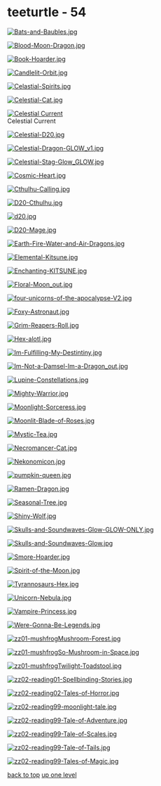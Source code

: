 # teeturtle - 54
[![Bats-and-Baubles.jpg](https://raw.githubusercontent.com/buckmanc/Wallpapers/main/floaters/teeturtle/Bats-and-Baubles.jpg "Bats-and-Baubles.jpg")](https://raw.githubusercontent.com/buckmanc/Wallpapers/main/floaters/teeturtle/Bats-and-Baubles.jpg)

[![Blood-Moon-Dragon.jpg](https://raw.githubusercontent.com/buckmanc/Wallpapers/main/floaters/teeturtle/Blood-Moon-Dragon.jpg "Blood-Moon-Dragon.jpg")](https://raw.githubusercontent.com/buckmanc/Wallpapers/main/floaters/teeturtle/Blood-Moon-Dragon.jpg)

[![Book-Hoarder.jpg](https://raw.githubusercontent.com/buckmanc/Wallpapers/main/floaters/teeturtle/Book-Hoarder.jpg "Book-Hoarder.jpg")](https://raw.githubusercontent.com/buckmanc/Wallpapers/main/floaters/teeturtle/Book-Hoarder.jpg)

[![Candlelit-Orbit.jpg](https://raw.githubusercontent.com/buckmanc/Wallpapers/main/floaters/teeturtle/Candlelit-Orbit.jpg "Candlelit-Orbit.jpg")](https://raw.githubusercontent.com/buckmanc/Wallpapers/main/floaters/teeturtle/Candlelit-Orbit.jpg)

[![Celastial-Spirits.jpg](https://raw.githubusercontent.com/buckmanc/Wallpapers/main/floaters/teeturtle/Celastial-Spirits.jpg "Celastial-Spirits.jpg")](https://raw.githubusercontent.com/buckmanc/Wallpapers/main/floaters/teeturtle/Celastial-Spirits.jpg)

[![Celestial-Cat.jpg](https://raw.githubusercontent.com/buckmanc/Wallpapers/main/floaters/teeturtle/Celestial-Cat.jpg "Celestial-Cat.jpg")](https://raw.githubusercontent.com/buckmanc/Wallpapers/main/floaters/teeturtle/Celestial-Cat.jpg)

[![Celestial Current](https://raw.githubusercontent.com/buckmanc/Wallpapers/main/floaters/teeturtle/celestial_current.jpeg "Celestial Current")](https://raw.githubusercontent.com/buckmanc/Wallpapers/main/floaters/teeturtle/celestial_current.jpeg)\
Celestial Current

[![Celestial-D20.jpg](https://raw.githubusercontent.com/buckmanc/Wallpapers/main/floaters/teeturtle/Celestial-D20.jpg "Celestial-D20.jpg")](https://raw.githubusercontent.com/buckmanc/Wallpapers/main/floaters/teeturtle/Celestial-D20.jpg)

[![Celestial-Dragon-GLOW_v1.jpg](https://raw.githubusercontent.com/buckmanc/Wallpapers/main/floaters/teeturtle/Celestial-Dragon-GLOW_v1.jpg "Celestial-Dragon-GLOW_v1.jpg")](https://raw.githubusercontent.com/buckmanc/Wallpapers/main/floaters/teeturtle/Celestial-Dragon-GLOW_v1.jpg)

[![Celestial-Stag-Glow_GLOW.jpg](https://raw.githubusercontent.com/buckmanc/Wallpapers/main/floaters/teeturtle/Celestial-Stag-Glow_GLOW.jpg "Celestial-Stag-Glow_GLOW.jpg")](https://raw.githubusercontent.com/buckmanc/Wallpapers/main/floaters/teeturtle/Celestial-Stag-Glow_GLOW.jpg)

[![Cosmic-Heart.jpg](https://raw.githubusercontent.com/buckmanc/Wallpapers/main/floaters/teeturtle/Cosmic-Heart.jpg "Cosmic-Heart.jpg")](https://raw.githubusercontent.com/buckmanc/Wallpapers/main/floaters/teeturtle/Cosmic-Heart.jpg)

[![Cthulhu-Calling.jpg](https://raw.githubusercontent.com/buckmanc/Wallpapers/main/floaters/teeturtle/Cthulhu-Calling.jpg "Cthulhu-Calling.jpg")](https://raw.githubusercontent.com/buckmanc/Wallpapers/main/floaters/teeturtle/Cthulhu-Calling.jpg)

[![D20-Cthulhu.jpg](https://raw.githubusercontent.com/buckmanc/Wallpapers/main/floaters/teeturtle/D20-Cthulhu.jpg "D20-Cthulhu.jpg")](https://raw.githubusercontent.com/buckmanc/Wallpapers/main/floaters/teeturtle/D20-Cthulhu.jpg)

[![d20.jpg](https://raw.githubusercontent.com/buckmanc/Wallpapers/main/floaters/teeturtle/d20.jpg "d20.jpg")](https://raw.githubusercontent.com/buckmanc/Wallpapers/main/floaters/teeturtle/d20.jpg)

[![D20-Mage.jpg](https://raw.githubusercontent.com/buckmanc/Wallpapers/main/floaters/teeturtle/D20-Mage.jpg "D20-Mage.jpg")](https://raw.githubusercontent.com/buckmanc/Wallpapers/main/floaters/teeturtle/D20-Mage.jpg)

[![Earth-Fire-Water-and-Air-Dragons.jpg](https://raw.githubusercontent.com/buckmanc/Wallpapers/main/floaters/teeturtle/Earth-Fire-Water-and-Air-Dragons.jpg "Earth-Fire-Water-and-Air-Dragons.jpg")](https://raw.githubusercontent.com/buckmanc/Wallpapers/main/floaters/teeturtle/Earth-Fire-Water-and-Air-Dragons.jpg)

[![Elemental-Kitsune.jpg](https://raw.githubusercontent.com/buckmanc/Wallpapers/main/floaters/teeturtle/Elemental-Kitsune.jpg "Elemental-Kitsune.jpg")](https://raw.githubusercontent.com/buckmanc/Wallpapers/main/floaters/teeturtle/Elemental-Kitsune.jpg)

[![Enchanting-KITSUNE.jpg](https://raw.githubusercontent.com/buckmanc/Wallpapers/main/floaters/teeturtle/Enchanting-KITSUNE.jpg "Enchanting-KITSUNE.jpg")](https://raw.githubusercontent.com/buckmanc/Wallpapers/main/floaters/teeturtle/Enchanting-KITSUNE.jpg)

[![Floral-Moon_out.jpg](https://raw.githubusercontent.com/buckmanc/Wallpapers/main/floaters/teeturtle/Floral-Moon_out.jpg "Floral-Moon_out.jpg")](https://raw.githubusercontent.com/buckmanc/Wallpapers/main/floaters/teeturtle/Floral-Moon_out.jpg)

[![four-unicorns-of-the-apocalypse-V2.jpg](https://raw.githubusercontent.com/buckmanc/Wallpapers/main/floaters/teeturtle/four-unicorns-of-the-apocalypse-V2.jpg "four-unicorns-of-the-apocalypse-V2.jpg")](https://raw.githubusercontent.com/buckmanc/Wallpapers/main/floaters/teeturtle/four-unicorns-of-the-apocalypse-V2.jpg)

[![Foxy-Astronaut.jpg](https://raw.githubusercontent.com/buckmanc/Wallpapers/main/floaters/teeturtle/Foxy-Astronaut.jpg "Foxy-Astronaut.jpg")](https://raw.githubusercontent.com/buckmanc/Wallpapers/main/floaters/teeturtle/Foxy-Astronaut.jpg)

[![Grim-Reapers-Roll.jpg](https://raw.githubusercontent.com/buckmanc/Wallpapers/main/floaters/teeturtle/Grim-Reapers-Roll.jpg "Grim-Reapers-Roll.jpg")](https://raw.githubusercontent.com/buckmanc/Wallpapers/main/floaters/teeturtle/Grim-Reapers-Roll.jpg)

[![Hex-alotl.jpg](https://raw.githubusercontent.com/buckmanc/Wallpapers/main/floaters/teeturtle/Hex-alotl.jpg "Hex-alotl.jpg")](https://raw.githubusercontent.com/buckmanc/Wallpapers/main/floaters/teeturtle/Hex-alotl.jpg)

[![Im-Fulfilling-My-Destintiny.jpg](https://raw.githubusercontent.com/buckmanc/Wallpapers/main/floaters/teeturtle/Im-Fulfilling-My-Destintiny.jpg "Im-Fulfilling-My-Destintiny.jpg")](https://raw.githubusercontent.com/buckmanc/Wallpapers/main/floaters/teeturtle/Im-Fulfilling-My-Destintiny.jpg)

[![Im-Not-a-Damsel-Im-a-Dragon_out.jpg](https://raw.githubusercontent.com/buckmanc/Wallpapers/main/floaters/teeturtle/Im-Not-a-Damsel-Im-a-Dragon_out.jpg "Im-Not-a-Damsel-Im-a-Dragon_out.jpg")](https://raw.githubusercontent.com/buckmanc/Wallpapers/main/floaters/teeturtle/Im-Not-a-Damsel-Im-a-Dragon_out.jpg)

[![Lupine-Constellations.jpg](https://raw.githubusercontent.com/buckmanc/Wallpapers/main/floaters/teeturtle/Lupine-Constellations.jpg "Lupine-Constellations.jpg")](https://raw.githubusercontent.com/buckmanc/Wallpapers/main/floaters/teeturtle/Lupine-Constellations.jpg)

[![Mighty-Warrior.jpg](https://raw.githubusercontent.com/buckmanc/Wallpapers/main/floaters/teeturtle/Mighty-Warrior.jpg "Mighty-Warrior.jpg")](https://raw.githubusercontent.com/buckmanc/Wallpapers/main/floaters/teeturtle/Mighty-Warrior.jpg)

[![Moonlight-Sorceress.jpg](https://raw.githubusercontent.com/buckmanc/Wallpapers/main/floaters/teeturtle/Moonlight-Sorceress.jpg "Moonlight-Sorceress.jpg")](https://raw.githubusercontent.com/buckmanc/Wallpapers/main/floaters/teeturtle/Moonlight-Sorceress.jpg)

[![Moonlit-Blade-of-Roses.jpg](https://raw.githubusercontent.com/buckmanc/Wallpapers/main/floaters/teeturtle/Moonlit-Blade-of-Roses.jpg "Moonlit-Blade-of-Roses.jpg")](https://raw.githubusercontent.com/buckmanc/Wallpapers/main/floaters/teeturtle/Moonlit-Blade-of-Roses.jpg)

[![Mystic-Tea.jpg](https://raw.githubusercontent.com/buckmanc/Wallpapers/main/floaters/teeturtle/Mystic-Tea.jpg "Mystic-Tea.jpg")](https://raw.githubusercontent.com/buckmanc/Wallpapers/main/floaters/teeturtle/Mystic-Tea.jpg)

[![Necromancer-Cat.jpg](https://raw.githubusercontent.com/buckmanc/Wallpapers/main/floaters/teeturtle/Necromancer-Cat.jpg "Necromancer-Cat.jpg")](https://raw.githubusercontent.com/buckmanc/Wallpapers/main/floaters/teeturtle/Necromancer-Cat.jpg)

[![Nekonomicon.jpg](https://raw.githubusercontent.com/buckmanc/Wallpapers/main/floaters/teeturtle/Nekonomicon.jpg "Nekonomicon.jpg")](https://raw.githubusercontent.com/buckmanc/Wallpapers/main/floaters/teeturtle/Nekonomicon.jpg)

[![pumpkin-queen.jpg](https://raw.githubusercontent.com/buckmanc/Wallpapers/main/floaters/teeturtle/pumpkin-queen.jpg "pumpkin-queen.jpg")](https://raw.githubusercontent.com/buckmanc/Wallpapers/main/floaters/teeturtle/pumpkin-queen.jpg)

[![Ramen-Dragon.jpg](https://raw.githubusercontent.com/buckmanc/Wallpapers/main/floaters/teeturtle/Ramen-Dragon.jpg "Ramen-Dragon.jpg")](https://raw.githubusercontent.com/buckmanc/Wallpapers/main/floaters/teeturtle/Ramen-Dragon.jpg)

[![Seasonal-Tree.jpg](https://raw.githubusercontent.com/buckmanc/Wallpapers/main/floaters/teeturtle/Seasonal-Tree.jpg "Seasonal-Tree.jpg")](https://raw.githubusercontent.com/buckmanc/Wallpapers/main/floaters/teeturtle/Seasonal-Tree.jpg)

[![Shiny-Wolf.jpg](https://raw.githubusercontent.com/buckmanc/Wallpapers/main/floaters/teeturtle/Shiny-Wolf.jpg "Shiny-Wolf.jpg")](https://raw.githubusercontent.com/buckmanc/Wallpapers/main/floaters/teeturtle/Shiny-Wolf.jpg)

[![Skulls-and-Soundwaves-Glow-GLOW-ONLY.jpg](https://raw.githubusercontent.com/buckmanc/Wallpapers/main/floaters/teeturtle/Skulls-and-Soundwaves-Glow-GLOW-ONLY.jpg "Skulls-and-Soundwaves-Glow-GLOW-ONLY.jpg")](https://raw.githubusercontent.com/buckmanc/Wallpapers/main/floaters/teeturtle/Skulls-and-Soundwaves-Glow-GLOW-ONLY.jpg)

[![Skulls-and-Soundwaves-Glow.jpg](https://raw.githubusercontent.com/buckmanc/Wallpapers/main/floaters/teeturtle/Skulls-and-Soundwaves-Glow.jpg "Skulls-and-Soundwaves-Glow.jpg")](https://raw.githubusercontent.com/buckmanc/Wallpapers/main/floaters/teeturtle/Skulls-and-Soundwaves-Glow.jpg)

[![Smore-Hoarder.jpg](https://raw.githubusercontent.com/buckmanc/Wallpapers/main/floaters/teeturtle/Smore-Hoarder.jpg "Smore-Hoarder.jpg")](https://raw.githubusercontent.com/buckmanc/Wallpapers/main/floaters/teeturtle/Smore-Hoarder.jpg)

[![Spirit-of-the-Moon.jpg](https://raw.githubusercontent.com/buckmanc/Wallpapers/main/floaters/teeturtle/Spirit-of-the-Moon.jpg "Spirit-of-the-Moon.jpg")](https://raw.githubusercontent.com/buckmanc/Wallpapers/main/floaters/teeturtle/Spirit-of-the-Moon.jpg)

[![Tyrannosaurs-Hex.jpg](https://raw.githubusercontent.com/buckmanc/Wallpapers/main/floaters/teeturtle/Tyrannosaurs-Hex.jpg "Tyrannosaurs-Hex.jpg")](https://raw.githubusercontent.com/buckmanc/Wallpapers/main/floaters/teeturtle/Tyrannosaurs-Hex.jpg)

[![Unicorn-Nebula.jpg](https://raw.githubusercontent.com/buckmanc/Wallpapers/main/floaters/teeturtle/Unicorn-Nebula.jpg "Unicorn-Nebula.jpg")](https://raw.githubusercontent.com/buckmanc/Wallpapers/main/floaters/teeturtle/Unicorn-Nebula.jpg)

[![Vampire-Princess.jpg](https://raw.githubusercontent.com/buckmanc/Wallpapers/main/floaters/teeturtle/Vampire-Princess.jpg "Vampire-Princess.jpg")](https://raw.githubusercontent.com/buckmanc/Wallpapers/main/floaters/teeturtle/Vampire-Princess.jpg)

[![Were-Gonna-Be-Legends.jpg](https://raw.githubusercontent.com/buckmanc/Wallpapers/main/floaters/teeturtle/Were-Gonna-Be-Legends.jpg "Were-Gonna-Be-Legends.jpg")](https://raw.githubusercontent.com/buckmanc/Wallpapers/main/floaters/teeturtle/Were-Gonna-Be-Legends.jpg)

[![zz01-mushfrogMushroom-Forest.jpg](https://raw.githubusercontent.com/buckmanc/Wallpapers/main/floaters/teeturtle/zz01-mushfrogMushroom-Forest.jpg "zz01-mushfrogMushroom-Forest.jpg")](https://raw.githubusercontent.com/buckmanc/Wallpapers/main/floaters/teeturtle/zz01-mushfrogMushroom-Forest.jpg)

[![zz01-mushfrogSo-Mushroom-in-Space.jpg](https://raw.githubusercontent.com/buckmanc/Wallpapers/main/floaters/teeturtle/zz01-mushfrogSo-Mushroom-in-Space.jpg "zz01-mushfrogSo-Mushroom-in-Space.jpg")](https://raw.githubusercontent.com/buckmanc/Wallpapers/main/floaters/teeturtle/zz01-mushfrogSo-Mushroom-in-Space.jpg)

[![zz01-mushfrogTwilight-Toadstool.jpg](https://raw.githubusercontent.com/buckmanc/Wallpapers/main/floaters/teeturtle/zz01-mushfrogTwilight-Toadstool.jpg "zz01-mushfrogTwilight-Toadstool.jpg")](https://raw.githubusercontent.com/buckmanc/Wallpapers/main/floaters/teeturtle/zz01-mushfrogTwilight-Toadstool.jpg)

[![zz02-reading01-Spellbinding-Stories.jpg](https://raw.githubusercontent.com/buckmanc/Wallpapers/main/floaters/teeturtle/zz02-reading01-Spellbinding-Stories.jpg "zz02-reading01-Spellbinding-Stories.jpg")](https://raw.githubusercontent.com/buckmanc/Wallpapers/main/floaters/teeturtle/zz02-reading01-Spellbinding-Stories.jpg)

[![zz02-reading02-Tales-of-Horror.jpg](https://raw.githubusercontent.com/buckmanc/Wallpapers/main/floaters/teeturtle/zz02-reading02-Tales-of-Horror.jpg "zz02-reading02-Tales-of-Horror.jpg")](https://raw.githubusercontent.com/buckmanc/Wallpapers/main/floaters/teeturtle/zz02-reading02-Tales-of-Horror.jpg)

[![zz02-reading99-moonlight-tale.jpg](https://raw.githubusercontent.com/buckmanc/Wallpapers/main/floaters/teeturtle/zz02-reading99-moonlight-tale.jpg "zz02-reading99-moonlight-tale.jpg")](https://raw.githubusercontent.com/buckmanc/Wallpapers/main/floaters/teeturtle/zz02-reading99-moonlight-tale.jpg)

[![zz02-reading99-Tale-of-Adventure.jpg](https://raw.githubusercontent.com/buckmanc/Wallpapers/main/floaters/teeturtle/zz02-reading99-Tale-of-Adventure.jpg "zz02-reading99-Tale-of-Adventure.jpg")](https://raw.githubusercontent.com/buckmanc/Wallpapers/main/floaters/teeturtle/zz02-reading99-Tale-of-Adventure.jpg)

[![zz02-reading99-Tale-of-Scales.jpg](https://raw.githubusercontent.com/buckmanc/Wallpapers/main/floaters/teeturtle/zz02-reading99-Tale-of-Scales.jpg "zz02-reading99-Tale-of-Scales.jpg")](https://raw.githubusercontent.com/buckmanc/Wallpapers/main/floaters/teeturtle/zz02-reading99-Tale-of-Scales.jpg)

[![zz02-reading99-Tale-of-Tails.jpg](https://raw.githubusercontent.com/buckmanc/Wallpapers/main/floaters/teeturtle/zz02-reading99-Tale-of-Tails.jpg "zz02-reading99-Tale-of-Tails.jpg")](https://raw.githubusercontent.com/buckmanc/Wallpapers/main/floaters/teeturtle/zz02-reading99-Tale-of-Tails.jpg)

[![zz02-reading99-Tales-of-Magic.jpg](https://raw.githubusercontent.com/buckmanc/Wallpapers/main/floaters/teeturtle/zz02-reading99-Tales-of-Magic.jpg "zz02-reading99-Tales-of-Magic.jpg")](https://raw.githubusercontent.com/buckmanc/Wallpapers/main/floaters/teeturtle/zz02-reading99-Tales-of-Magic.jpg)



[back to top](#)
[up one level](/floaters/README.MD)
